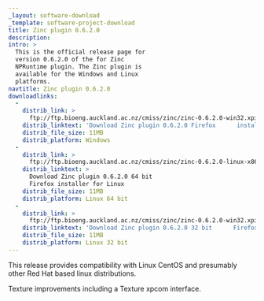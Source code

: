 ```yaml
---
_layout: software-download
_template: software-project-download
title: Zinc plugin 0.6.2.0
description:
intro: >
  This is the official release page for
  version 0.6.2.0 of the for Zinc
  NPRuntime plugin. The Zinc plugin is
  available for the Windows and Linux
  platforms.
navtitle: Zinc plugin 0.6.2.0
downloadlinks:
  - 
    distrib_link: >
      ftp://ftp.bioeng.auckland.ac.nz/cmiss/zinc/zinc-0.6.2.0-win32.xpi
    distrib_linktext: 'Download Zinc plugin 0.6.2.0 Firefox      installer for Windows'
    distrib_file_size: 11MB
    distrib_platform: Windows
  - 
    distrib_link: >
      ftp://ftp.bioeng.auckland.ac.nz/cmiss/zinc/zinc-0.6.2.0-linux-x86_64.xpi
    distrib_linktext: >
      Download Zinc plugin 0.6.2.0 64 bit
      Firefox installer for Linux
    distrib_file_size: 11MB
    distrib_platform: Linux 64 bit
  - 
    distrib_link: >
      ftp://ftp.bioeng.auckland.ac.nz/cmiss/zinc/zinc-0.6.2.0-win32.xpi
    distrib_linktext: 'Download Zinc plugin 0.6.2.0 32 bit      Firefox installer for Linux'
    distrib_file_size: 11MB
    distrib_platform: Linux 32 bit
---
```

This release provides compatibility with Linux CentOS and presumably other Red Hat based linux distributions.

Texture improvements including a Texture xpcom interface.